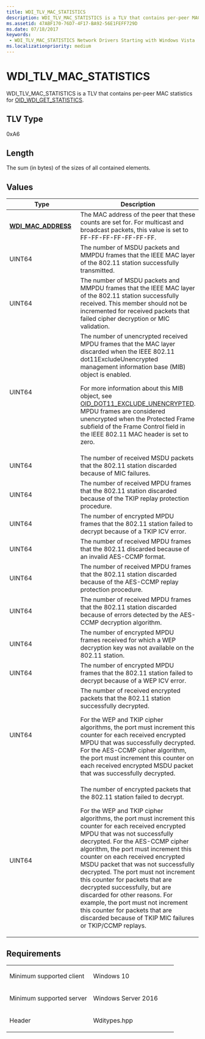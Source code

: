 ```yaml
---
title: WDI_TLV_MAC_STATISTICS
description: WDI_TLV_MAC_STATISTICS is a TLV that contains per-peer MAC statistics for OID_WDI_GET_STATISTICS.
ms.assetid: 47ABF170-76D7-4F17-BA92-56E1FEFF729D
ms.date: 07/18/2017
keywords:
 - WDI_TLV_MAC_STATISTICS Network Drivers Starting with Windows Vista
ms.localizationpriority: medium
---
```


# WDI\_TLV\_MAC\_STATISTICS


WDI\_TLV\_MAC\_STATISTICS is a TLV that contains per-peer MAC statistics for [OID\_WDI\_GET\_STATISTICS](./oid-wdi-get-statistics.md).

## TLV Type


0xA6

## Length


The sum (in bytes) of the sizes of all contained elements.

## Values


<table>
<colgroup>
<col width="50%" />
<col width="50%" />
</colgroup>
<thead>
<tr class="header">
<th>Type</th>
<th>Description</th>
</tr>
</thead>
<tbody>
<tr class="odd">
<td><a href="/windows-hardware/drivers/ddi/dot11wdi/ns-dot11wdi-_wdi_mac_address" data-raw-source="[&lt;strong&gt;WDI_MAC_ADDRESS&lt;/strong&gt;](/windows-hardware/drivers/ddi/dot11wdi/ns-dot11wdi-_wdi_mac_address)"><strong>WDI_MAC_ADDRESS</strong></a></td>
<td>The MAC address of the peer that these counts are set for. For multicast and broadcast packets, this value is set to FF-FF-FF-FF-FF-FF-FF.</td>
</tr>
<tr class="even">
<td>UINT64</td>
<td>The number of MSDU packets and MMPDU frames that the IEEE MAC layer of the 802.11 station successfully transmitted.</td>
</tr>
<tr class="odd">
<td>UINT64</td>
<td>The number of MSDU packets and MMPDU frames that the IEEE MAC layer of the 802.11 station successfully received. This member should not be incremented for received packets that failed cipher decryption or MIC validation.</td>
</tr>
<tr class="even">
<td>UINT64</td>
<td>The number of unencrypted received MPDU frames that the MAC layer discarded when the IEEE 802.11 dot11ExcludeUnencrypted management information base (MIB) object is enabled.
<p>For more information about this MIB object, see <a href="/windows-hardware/drivers/network/oid-dot11-exclude-unencrypted" data-raw-source="[OID_DOT11_EXCLUDE_UNENCRYPTED](/previous-versions/windows/hardware/wireless/oid-dot11-exclude-unencrypted)">OID_DOT11_EXCLUDE_UNENCRYPTED</a>. MPDU frames are considered unencrypted when the Protected Frame subfield of the Frame Control field in the IEEE 802.11 MAC header is set to zero.</p></td>
</tr>
<tr class="odd">
<td>UINT64</td>
<td>The number of received MSDU packets that the 802.11 station discarded because of MIC failures.</td>
</tr>
<tr class="even">
<td>UINT64</td>
<td>The number of received MPDU frames that the 802.11 station discarded because of the TKIP replay protection procedure.</td>
</tr>
<tr class="odd">
<td>UINT64</td>
<td>The number of encrypted MPDU frames that the 802.11 station failed to decrypt because of a TKIP ICV error.</td>
</tr>
<tr class="even">
<td>UINT64</td>
<td>The number of received MPDU frames that the 802.11 discarded because of an invalid AES-CCMP format.</td>
</tr>
<tr class="odd">
<td>UINT64</td>
<td>The number of received MPDU frames that the 802.11 station discarded because of the AES-CCMP replay protection procedure.</td>
</tr>
<tr class="even">
<td>UINT64</td>
<td>The number of received MPDU frames that the 802.11 station discarded because of errors detected by the AES-CCMP decryption algorithm.</td>
</tr>
<tr class="odd">
<td>UINT64</td>
<td>The number of encrypted MPDU frames received for which a WEP decryption key was not available on the 802.11 station.</td>
</tr>
<tr class="even">
<td>UINT64</td>
<td>The number of encrypted MPDU frames that the 802.11 station failed to decrypt because of a WEP ICV error.</td>
</tr>
<tr class="odd">
<td>UINT64</td>
<td>The number of received encrypted packets that the 802.11 station successfully decrypted.
<p>For the WEP and TKIP cipher algorithms, the port must increment this counter for each received encrypted MPDU that was successfully decrypted. For the AES-CCMP cipher algorithm, the port must increment this counter on each received encrypted MSDU packet that was successfully decrypted.</p></td>
</tr>
<tr class="even">
<td>UINT64</td>
<td>The number of encrypted packets that the 802.11 station failed to decrypt.
<p>For the WEP and TKIP cipher algorithms, the port must increment this counter for each received encrypted MPDU that was not successfully decrypted. For the AES-CCMP cipher algorithm, the port must increment this counter on each received encrypted MSDU packet that was not successfully decrypted. The port must not increment this counter for packets that are decrypted successfully, but are discarded for other reasons. For example, the port must not increment this counter for packets that are discarded because of TKIP MIC failures or TKIP/CCMP replays.</p></td>
</tr>
</tbody>
</table>

 

Requirements
------------

<table>
<colgroup>
<col width="50%" />
<col width="50%" />
</colgroup>
<tbody>
<tr class="odd">
<td><p>Minimum supported client</p></td>
<td><p>Windows 10</p></td>
</tr>
<tr class="even">
<td><p>Minimum supported server</p></td>
<td><p>Windows Server 2016</p></td>
</tr>
<tr class="odd">
<td><p>Header</p></td>
<td>Wditypes.hpp</td>
</tr>
</tbody>
</table>

